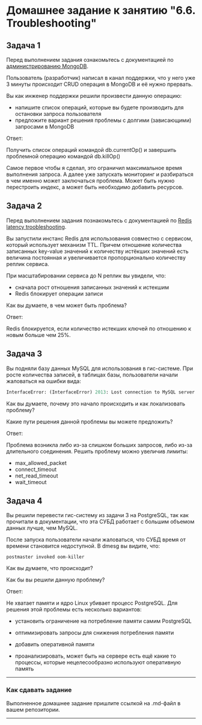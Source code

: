 # Домашнее задание к занятию "6.6. Troubleshooting"

## Задача 1

Перед выполнением задания ознакомьтесь с документацией по [администрированию MongoDB](https://docs.mongodb.com/manual/administration/).

Пользователь (разработчик) написал в канал поддержки, что у него уже 3 минуты происходит CRUD операция в MongoDB и её 
нужно прервать. 

Вы как инженер поддержки решили произвести данную операцию:
- напишите список операций, которые вы будете производить для остановки запроса пользователя
- предложите вариант решения проблемы с долгими (зависающими) запросами в MongoDB

Ответ:

Получить список операций командой db.currentOp() и завершить проблемной операцию командой db.killOp()

Самое первое чтобы я сделал, это ограничил максимальное время выполнения запроса. А далее уже запускать мониторинг и разбираться в чем именно может заключаться проблема. Может быть нужно перестроить индекс, а может быть необходимо добавить ресурсов.


## Задача 2

Перед выполнением задания познакомьтесь с документацией по [Redis latency troobleshooting](https://redis.io/topics/latency).

Вы запустили инстанс Redis для использования совместно с сервисом, который использует механизм TTL. 
Причем отношение количества записанных key-value значений к количеству истёкших значений есть величина постоянная и
увеличивается пропорционально количеству реплик сервиса. 

При масштабировании сервиса до N реплик вы увидели, что:
- сначала рост отношения записанных значений к истекшим
- Redis блокирует операции записи

Как вы думаете, в чем может быть проблема?

Ответ:

Redis блокируется, если количество истекших ключей по отношению к новым больше чем 25%.

 
## Задача 3

Вы подняли базу данных MySQL для использования в гис-системе. При росте количества записей, в таблицах базы,
пользователи начали жаловаться на ошибки вида:
```python
InterfaceError: (InterfaceError) 2013: Lost connection to MySQL server during query u'SELECT..... '
```

Как вы думаете, почему это начало происходить и как локализовать проблему?

Какие пути решения данной проблемы вы можете предложить?

Ответ:

Проблема возникла либо из-за слишком больших запросов, либо из-за длительного соединения. Решить проблему можно увеличив лимиты:
- max_allowed_packet
- connect_timeout
- net_read_timeout
- wait_timeout

 
## Задача 4


Вы решили перевести гис-систему из задачи 3 на PostgreSQL, так как прочитали в документации, что эта СУБД работает с 
большим объемом данных лучше, чем MySQL.

После запуска пользователи начали жаловаться, что СУБД время от времени становится недоступной. В dmesg вы видите, что:

`postmaster invoked oom-killer`

Как вы думаете, что происходит?

Как бы вы решили данную проблему?

Ответ:

Не хватает памяти и ядро Linux убивает процесс PostgreSQL. Для решения этой проблемы есть несколько вариантов:
- установить ограничение на потребление памяти самим PostgreSQL

- оптимизировать запросы для снижения потребления памяти

- добавить оперативной памяти
- проанализировать, может быть на сервере есть ещё какие то процессы, которые нецелесообразно используют оперативную память



---

### Как cдавать задание

Выполненное домашнее задание пришлите ссылкой на .md-файл в вашем репозитории.

---

